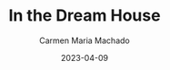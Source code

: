 ---
title: In the Dream House
book: in-the-dream-house
author: Carmen Maria Machado
kindle: true
spoilers: false
content_warnings: domestic abuse
date: 2023-04-09
bookshop_id: 9781644450383
---
